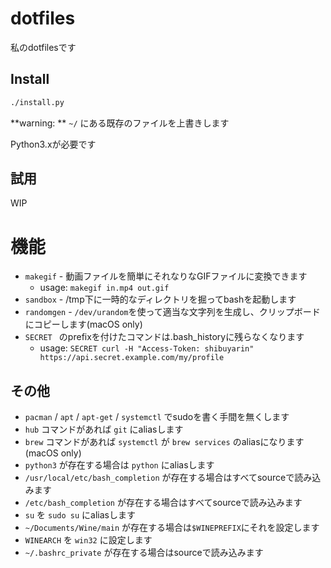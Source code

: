 # dotfiles

私のdotfilesです

## Install

```sh
./install.py
```

**warning: ** `~/` にある既存のファイルを上書きします

Python3.xが必要です

## 試用

WIP

# 機能

- `makegif` - 動画ファイルを簡単にそれなりなGIFファイルに変換できます
    - usage: `makegif in.mp4 out.gif`
- `sandbox` - /tmp下に一時的なディレクトリを掘ってbashを起動します
- `randomgen` - `/dev/urandom`を使って適当な文字列を生成し、クリップボードにコピーします(macOS only)
- `SECRET ` のprefixを付けたコマンドは.bash_historyに残らなくなります
    - usage: `SECRET curl -H "Access-Token: shibuyarin" https://api.secret.example.com/my/profile`
## その他

- `pacman` / `apt` / `apt-get` / `systemctl` でsudoを書く手間を無くします
- `hub` コマンドがあれば `git` にaliasします
- `brew` コマンドがあれば `systemctl` が `brew services` のaliasになります (macOS only)
- `python3` が存在する場合は `python` にaliasします
- `/usr/local/etc/bash_completion` が存在する場合はすべてsourceで読み込みます
- `/etc/bash_completion` が存在する場合はすべてsourceで読み込みます
- `su` を `sudo su` にaliasします
- `~/Documents/Wine/main` が存在する場合は`$WINEPREFIX`にそれを設定します
- `WINEARCH` を `win32` に設定します
- `~/.bashrc_private` が存在する場合はsourceで読み込みます
